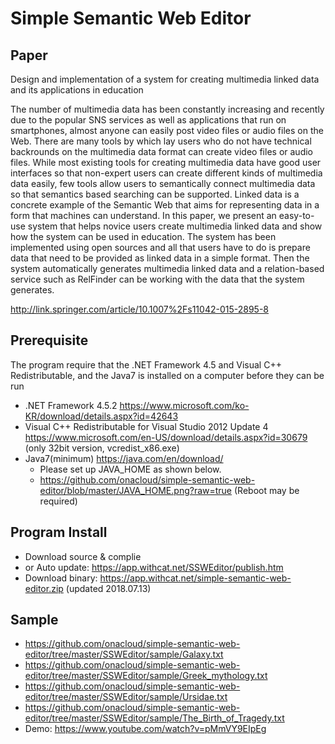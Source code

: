 # Simple Semantic Web Editor


## Paper

Design and implementation of a system for creating multimedia linked data and its applications in education 

The number of multimedia data has been constantly increasing and recently due to the popular SNS services as well as applications that run on smartphones, almost anyone can easily post video files or audio files on the Web. There are many tools by which lay users who do not have technical backrounds on the multimedia data format can create video files or audio files. While most existing tools for creating multimedia data have good user interfaces so that non-expert users can create different kinds of multimedia data easily, few tools allow users to semantically connect multimedia data so that semantics based searching can be supported. Linked data is a concrete example of the Semantic Web that aims for representing data in a form that machines can understand. In this paper, we present an easy-to-use system that helps novice users create multimedia linked data and show how the system can be used in education. The system has been implemented using open sources and all that users have to do is prepare data that need to be provided as linked data in a simple format. Then the system automatically generates multimedia linked data and a relation-based service such as RelFinder can be working with the data that the system generates. 

http://link.springer.com/article/10.1007%2Fs11042-015-2895-8


## Prerequisite 

The program require that the .NET Framework 4.5 and Visual C++ Redistributable, and the Java7 is installed on a computer before they can be run 

* .NET Framework 4.5.2 https://www.microsoft.com/ko-KR/download/details.aspx?id=42643
* Visual C++ Redistributable for Visual Studio 2012 Update 4 https://www.microsoft.com/en-US/download/details.aspx?id=30679 (only 32bit version, vcredist_x86.exe) 
* Java7(minimum) https://java.com/en/download/ 
  - Please set up JAVA_HOME as shown below.
  - https://github.com/onacloud/simple-semantic-web-editor/blob/master/JAVA_HOME.png?raw=true (Reboot may be required)

## Program Install

* Download source & complie 
* or Auto update: https://app.withcat.net/SSWEditor/publish.htm 
* Download binary: https://app.withcat.net/simple-semantic-web-editor.zip (updated 2018.07.13)

## Sample 

* https://github.com/onacloud/simple-semantic-web-editor/tree/master/SSWEditor/sample/Galaxy.txt 
* https://github.com/onacloud/simple-semantic-web-editor/tree/master/SSWEditor/sample/Greek_mythology.txt 
* https://github.com/onacloud/simple-semantic-web-editor/tree/master/SSWEditor/sample/Ursidae.txt 
* https://github.com/onacloud/simple-semantic-web-editor/tree/master/SSWEditor/sample/The_Birth_of_Tragedy.txt 
* Demo: https://www.youtube.com/watch?v=pMmVY9EIpEg

